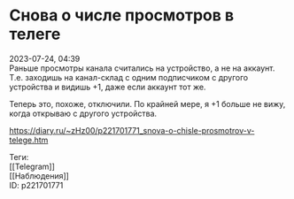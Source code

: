Снова о числе просмотров в телеге
==================================

   
 2023-07-24, 04:39   
  Раньше просмотры канала считались на устройство, а не на аккаунт. Т.е. заходишь на канал-склад с одним подписчиком с другого устройства и видишь +1, даже если аккаунт тот же.   
   
 Теперь это, похоже, отключили. По крайней мере, я +1 больше не вижу, когда открываю с другого устройства.   
    
 <https://diary.ru/~zHz00/p221701771_snova-o-chisle-prosmotrov-v-telege.htm>   
   
 Теги:   
 [[Telegram]]   
 [[Наблюдения]]   
 ID: p221701771